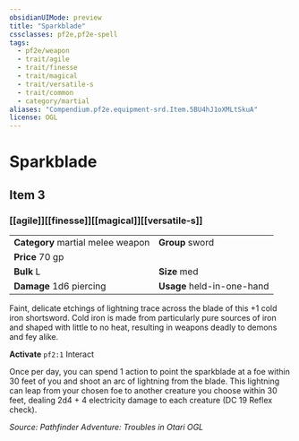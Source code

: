 ```yaml
---
obsidianUIMode: preview
title: "Sparkblade"
cssclasses: pf2e,pf2e-spell
tags:
  - pf2e/weapon
  - trait/agile
  - trait/finesse
  - trait/magical
  - trait/versatile-s
  - trait/common
  - category/martial
aliases: "Compendium.pf2e.equipment-srd.Item.5BU4hJ1oXMLtSkuA"
license: OGL
---
```

# Sparkblade
## Item 3
### [[agile]][[finesse]][[magical]][[versatile-s]]

|  |  |
| -- | -- |
| **Category** martial melee weapon | **Group** sword |
| **Price** 70 gp |  |
| **Bulk** L | **Size** med |
| **Damage** 1d6 piercing  | **Usage** held-in-one-hand |



Faint, delicate etchings of lightning trace across the blade of this +1 cold iron shortsword. Cold iron is made from particularly pure sources of iron and shaped with little to no heat, resulting in weapons deadly to demons and fey alike.

**Activate** `pf2:1` Interact

Once per day, you can spend 1 action to point the sparkblade at a foe within 30 feet of you and shoot an arc of lightning from the blade. This lightning can leap from your chosen foe to another creature you choose within 30 feet, dealing 2d4 + 4 electricity damage to each creature (DC 19 Reflex check).

*Source: Pathfinder Adventure: Troubles in Otari*
*OGL*